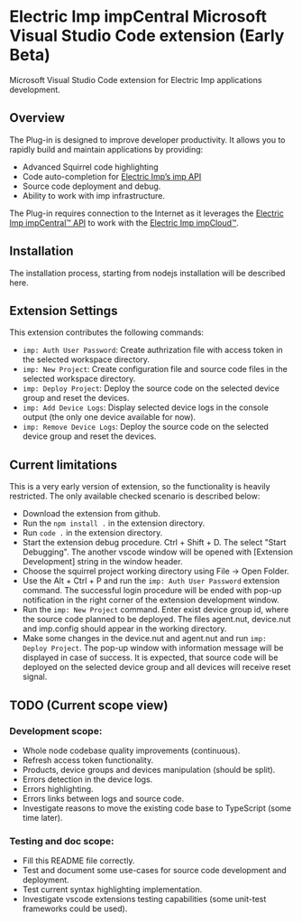 # Electric Imp impCentral Microsoft Visual Studio Code extension (Early Beta)

Microsoft Visual Studio Code extension for Electric Imp applications development.

## Overview

The Plug-in is designed to improve developer productivity. It allows you to rapidly build and maintain applications by providing:

* Advanced Squirrel code highlighting
* Code auto-completion for [Electric Imp’s imp API](https://developer.electricimp.com/api)
* Source code deployment and debug.
* Ability to work with imp infrastructure.

The Plug-in requires connection to the Internet as it leverages the
[Electric Imp impCentral™ API](https://developer.electricimp.com/tools/impcentralapi)
to work with the [Electric Imp impCloud™](https://electricimp.com/platform/cloud/).

## Installation

The installation process, starting from nodejs installation will be described here. 

## Extension Settings

This extension contributes the following commands:

* `imp: Auth User Password`: Create authrization file with access token in the selected workspace directory.
* `imp: New Project`: Create configuration file and source code files in the selected workspace directory.
* `imp: Deploy Project`: Deploy the source code on the selected device group and reset the devices.
* `imp: Add Device Logs`: Display selected device logs in the console output (the only one device available for now).
* `imp: Remove Device Logs`: Deploy the source code on the selected device group and reset the devices.

## Current limitations

This is a very early version of extension, so the functionality is heavily restricted. The only available checked scenario is described below:
- Download the extension from github.
- Run the `npm install .` in the extension directory.
- Run `code .` in the extension directory.
- Start the extension debug procedure. Ctrl + Shift + D. The select "Start Debugging". The another vscode window will be opened with [Extension Development] string in the window header.
- Choose the squirrel project working directory using File -> Open Folder.
- Use the Alt + Ctrl + P and run the `imp: Auth User Password` extension command.
The successful login procedure will be ended with pop-up notification in the right corner of the extension development window.
- Run the `imp: New Project` command. Enter exist device group id, where the source code planned to be deployed. The files agent.nut, device.nut and imp.config should appear in the working directory.
- Make some changes in the device.nut and agent.nut and run `imp: Deploy Project`. The pop-up window with information message will be displayed in case of success.
It is expected, that source code will be deployed on the selected device group and all devices will receive reset signal.

## TODO (Current scope view)
### Development scope:
* Whole node codebase quality improvements (continuous).
* Refresh access token functionality.
* Products, device groups and devices manipulation (should be split).
* Errors detection in the device logs.
* Errors highlighting.
* Errors links between logs and source code.
* Investigate reasons to move the existing code base to TypeScript (some time later).

### Testing and doc scope:
* Fill this README file correctly.
* Test and document some use-cases for source code development and deployment.
* Test current syntax highlighting implementation.
* Investigate vscode extensions testing capabilities (some unit-test frameworks could be used).
